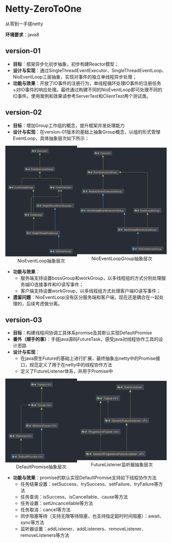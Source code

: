 # Netty-ZeroToOne
从零到一手搓netty

**环境要求**：java8

## version-01
* **目标**：框架异步化初步抽象，初步构建Reactor模型；
* **设计与实现**：通过SingleThreadEventExecutor、SingleThreadEventLoop、NioEventLoop三层抽象，实现对事件的独立单线程异步处理；
* **功能与效果**：开放了IO事件的注册行为，单线程循环处理IO事件的注册任务+对IO事件的响应处理。最终通过构建不同的NioEventLoop即可处理不同的IO事件。使用案例和效果请参考ServerTest和ClientTest两个测试类。

## version-02
* **目标**：增加Group工作组的概念，提升框架并发处理能力
* **设计与实现**：在version-01版本的基础上抽象Group概念，以组的形式管理EventLoop，具体抽象层次如下所示：

<div style="display: flex; justify-content: space-around; align-items: center;">
  <div align="center">
    <img src="./docs/img/version02/NioEventLoop.png" alt="NioEventLoop抽象层次" width="400"/>
    <br/>
    NioEventLoop抽象层次
  </div>
  <div align="center">
    <img src="./docs/img/version02/NioEventLoopGroup.png" alt="NioEventLoopGroup抽象层次" width="500"/>
    <br/>
    NioEventLoopGroup抽象层次
  </div>
</div>

* **功能与效果**：
  * 服务端支持设置bossGroup和workGroup，以多线程组的方式分别处理服务端IO连接事件和IO读写事件；
  * 客户端支持设置workGroup，以多线程组方式处理客户端IO读写事件；
* **遗留问题**：NioEventLoop没有区分服务端和客户端，现在还是耦合在一起处理的，后续考虑做分离。

## version-03
* **目标**：构建线程间协调工具体系promise及其默认实现DefaultPromise
* **番外（顺手的事）**：手搓java源码FutureTask，感受java对线程协作工具的设计思路
* **设计与实现**：
  * 在java原生Future的基础上进行扩展，最终抽象出netty中的Promise接口，规范定义了用于在netty中的线程协作方法
  * 定义了FutureListener体系，并用于Promise中

<div style="display: flex; justify-content: space-around; align-items: center;">
  <div align="center">
    <img src="./docs/img/version03/DefaultPromise.png" alt="DefaultPromise抽象层次" width="400"/>
    <br/>
    DefaultPromise抽象层次
  </div>
  <div align="center">
    <img src="./docs/img/version03/FutureListener.png" alt="FutureListener监听器抽象层次" width="500"/>
    <br/>
    FutureListener监听器抽象层次
  </div>
</div>

* **功能与效果**：promise的默认实现DefaultPromise支持如下线程协作方法
  * 任务结果设置：setSuccess、trySuccess、setFailure、tryFailure等方法
  * 任务查询：isSuccess、isCancellable、cause等方法
  * 任务设置：setUncancellable等方法
  * 任务取消：cancel等方法
  * 同步阻塞等待（支持无限等待阻塞，也支持指定超时时间阻塞）：await、sync等方法
  * 监听器设置：addListener、addListeners、removeListener、removeListeners等方法



